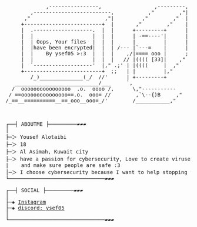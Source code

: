 <pre>

             ,----------------,                 ,---------,
        ,-------------------------,           ,"        ,"|
      ,"                        ,"|         ,"        ,"  |
     +-------------------------+  |       ,"        ,"    |
     |  .-------------------.  |  |      +---------+      |
     |  |                   |  |  |      | -==----'|      |
     |  | Oops, Your files  |  |  |      |         |      |
     |  |have been encrypted|  |  | /--- |`---=    |      |
     |  |    By ysef05 >:3  |  |  |    ,/|==== ooo |      ;
     |  |                   |  |  |   // |(((( [33]|    ,"
     |  `-------------------'  |," .;' | |((((     |  ,"
     +-------------------------+  ;;   | |         |," 
        /_)______________(_/  //'      | +---------+
   ___________________________/___     `,
  /  oooooooooooooooo  .o.  oooo /,      \,"-----------
 / ==ooooooooooooooo==.o.  ooo= //        ,`\--{)B     ,"
/_==__==========__==_ooo__ooo=_/'        /___________,"


  
┌──┤ ABOUTME ├─────────▰▰▰
│
├─＞ Yousef Alotaibi
├─＞ 18
├─＞ Al Asimah, Kuwait city
├─＞ have a passion for cybersecurity, Love to create viruses and ransomware to locally test them
|    and make sure people are safe :3
│─＞ I choose cybersecurity because I want to help stopping threats like viruses and ransomware that can harm people and businesses. This career lets me protect important data and keep the digital world safer.
└───────────────────────────────▰▰▰

┌──┤ SOCIAL ├─────────▰▰▰
│
├─◈ <a href="https://www.instagram.com/ysef05">Instagram</a>
├─◈ <a href="https://discord.com">discord: ysef05</a>
│
└───────────────────────────────▰▰▰
</pre>
